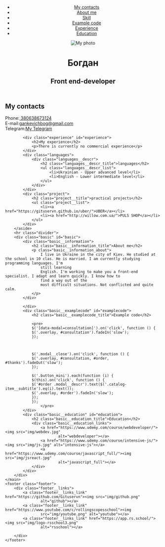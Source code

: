 <!DOCTYPE html>
<html lang="en">

<head>
    <meta charset="UTF-8">
    <meta http-equiv="X-UA-Compatible" content="IE=edge">
    <meta name="viewport" content="width=device-width, initial-scale=1.0">
    <link rel="preconnect" href="https://fonts.googleapis.com">
    <link rel="preconnect" href="https://fonts.gstatic.com" crossorigin>
    <link
        href="https://fonts.googleapis.com/css2?family=PT+Sans+Narrow:wght@400;700&family=Playfair+Display:ital,wght@0,400;0,500;0,600;0,700;0,800;0,900;1,400;1,500;1,600;1,700;1,800;1,900&display=swap"
        rel="stylesheet">
    <link rel="stylesheet" href="style.css">
    <title>Bohdan Gankevich</title>
</head>

<body>
    <header class="header">
        <nav class="header__menu">
            <ul class="header__menu_list">
                <li><a href="#contacts">My contacts</a></li>
                <li><a href="#basic">About me</a></li>
                <li><a href="#skills">Skill</a></li>
                <li><a href="#examplecode">Example code</a></li>
                <li><a href="#experience">Experience</a></li>
                <li><a href="#education">Education</a></li>
            </ul>
        </nav>
        <div class="header__info">
            <img src="img/download.png" alt="My photo" class="header__img">
            <div class="header__description">
                <h1 class="header__description_title">
                    Богдан
                </h1>
                <h2 class="header__description_subtitle">Front end-developer</h2>
            </div>
        </div>
    </header>
    <main class="main" id="main">
        <aside class="aside">
            <div class="contacts" id="contacts">
                <h2>My contacts</h2>
                Phone:<a href="tel:380638673124"> 380638673124</a> <br>
                E-mail:<a href="email:Твій емейл">gankevichbog@gmail.com</a> <br>
                Telegram:<a href="https://t.me/телеграм">My Telegram</a> <br>
            </div>

            <div class="experience" id="experience">
                <h2>My experience</h2>
                <p>There is currently no commercial experience</p>
            </div>
            <div class="languages">
                <div class="languages__descr">
                    <h2 class="languages__descr_title">languages</h2>
                    <ul class="languages__descr_list">
                        <li>Ukrainian - Upper advanced level</li>
                        <li>English - Lower intermediate level</li>
                    </ul>
                </div>
            </div>
            <div class="project">
                <h2 class="project__title">practical projects</h2>
                <ul class="project__list">
                    <li><a href="https://gituservn.github.io/uber/">UBER</a></li>
                    <li><a href="http://willow.com.ua/">PULS SHOP</a></li>
                </ul>
            </div>
        </aside>
        <hr class="divider">
        <div class="basic" id="basic">
            <div class="basic__information">
                <h2 class="basic__information_title">About me</h2>
                <p class="basic__information_about">
                    I live in Ukraine in the city of Kiev. He studied at the school in 10 clas. He is married. I am currently studying programming languages. I'm
                    still learning
                    English. I'm working to make you a front-end specialist. I adapt and learn quickly. I know how to
                    find a way out of the
                    most difficult situations. Not conflicted and quite calm.
                </p>
            </div>
         
            </div>
            <div class="basic__examplecode" id="examplecode">
                <h2 class="basic__examplecode_title">Example code</h2>

                <pre>
                $('[data-modal=consultation]').on('click', function () {
                $('.overlay, #consultation').fadeIn('slow');
                });
                        
                        
                        
                $('.modal__close').on('click', function () {
                $('.overlay, #consultation, #order, #thanks').fadeOut('slow');
                });
                        
                $('.button_mini').each(function (i) {
                $(this).on('click', function () {
                $('#order .modal__descr').text($('.catalog-item__subtitle').eq(i).text());
                $('.overlay, #order').fadeIn('slow');
                });
                });
                    </pre>
            </div>
            <div class="basic__education" id="education">
                <h2 class="basic__education_title">Education</h2>
                <div class="basic__education_links">
                    <a href="https://www.udemy.com/course/webdeveloper/"><img src="img/webdev.jpg"
                            alt="webdeveloper"></a>
                    <a href="https://www.udemy.com/course/intensive-js/"><img src="img/js.jpg" alt="intensive-js"></a>
                    <a href="https://www.udemy.com/course/javascript_full/"><img src="img/jsreact.jpg"
                            alt="javascript_full"></a>
                </div>
            </div>
        </div>
    </main>
    <footer class="footer">
        <div class="footer__links">
            <a class="footer__links_link" href="https://github.com/Gituservn"><img src="img/github.png"
                    alt="github"></a>
            <a class="footer__links_link" href="https://www.youtube.com/c/rollingscopesschool"><img
                    src="img/youtube.png" alt="youtube"></a>
            <a class="footer__links_link" href="https://app.rs.school/"><img src="img/logo-rsschool3.png"
                    alt="rsschool"></a>

        </div>
    </footer>
</body>

</html>
